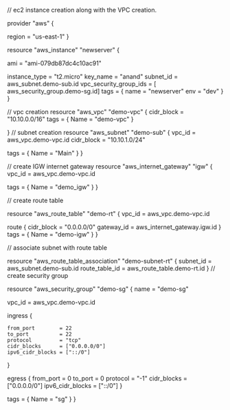  // ec2 instance creation along with the VPC creation.
     


provider "aws" {
  
region = "us-east-1"
}

resource "aws_instance" "newserver" {

 
 ami = "ami-079db87dc4c10ac91"

   instance_type = "t2.micro"
   key_name = "anand"
   subnet_id = aws_subnet.demo-sub.id
   vpc_security_group_ids = [ aws_security_group.demo-sg.id]
  tags = {
    name = "newserver"
    env = "dev"
  }
}

  // vpc creation 
resource "aws_vpc" "demo-vpc" {
  cidr_block = "10.10.0.0/16"
 tags = {
    Name = "demo-vpc"
  }

}
  // subnet creation
resource "aws_subnet" "demo-sub" {
  vpc_id     = aws_vpc.demo-vpc.id
  cidr_block = "10.10.1.0/24"

  tags = {
    Name = "Main"
  }
}

  // create IGW internet gateway
resource "aws_internet_gateway" "igw" {
  vpc_id = aws_vpc.demo-vpc.id

  tags = {
    Name = "demo_igw"
  }
}

  // create route table

  resource "aws_route_table" "demo-rt" {
  vpc_id = aws_vpc.demo-vpc.id

  route {
    cidr_block = "0.0.0.0/0"
    gateway_id = aws_internet_gateway.igw.id
  }
  tags = {
    Name = "demo-igw"
  }
}

  // associate subnet with route table

resource "aws_route_table_association" "demo-subnet-rt" {
  subnet_id      = aws_subnet.demo-sub.id
  route_table_id = aws_route_table.demo-rt.id
}
  // create security group

  resource "aws_security_group" "demo-sg" {
  name        = "demo-sg"
 
  vpc_id      = aws_vpc.demo-vpc.id

  ingress {
    
    from_port        = 22
    to_port          = 22
    protocol         = "tcp"
    cidr_blocks      = ["0.0.0.0/0"]
    ipv6_cidr_blocks = ["::/0"]
  }

  egress {
    from_port        = 0
    to_port          = 0
    protocol         = "-1"
    cidr_blocks      = ["0.0.0.0/0"]
    ipv6_cidr_blocks = ["::/0"]
  }

  tags = {
    Name = "sg"
  }
}
  
